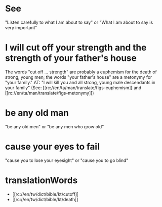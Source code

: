 # See

"Listen carefully to what I am about to say" or "What I am about to say is very important"

# I will cut off your strength and the strength of your father's house

The words "cut off ... strength" are probably a euphemism for the death of strong, young men; the words "your father's house" are a metonymy for "your family." AT: "I will kill you and all strong, young male descendants in your family" (See: [[rc://en/ta/man/translate/figs-euphemism]] and [[rc://en/ta/man/translate/figs-metonymy]])

# be any old man

"be any old men" or "be any men who grow old"

# cause your eyes to fail

"cause you to lose your eyesight" or "cause you to go blind"

# translationWords

* [[rc://en/tw/dict/bible/kt/cutoff]]
* [[rc://en/tw/dict/bible/kt/death]]
